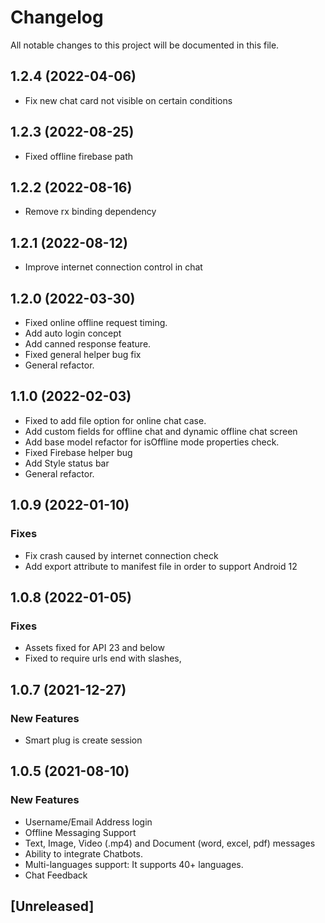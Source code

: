 # Changelog
All notable changes to this project will be documented in this file.

## 1.2.4 (2022-04-06)
- Fix new chat card not visible on certain conditions

## 1.2.3 (2022-08-25)
- Fixed offline firebase path

## 1.2.2 (2022-08-16)
- Remove rx binding dependency

## 1.2.1 (2022-08-12)
- Improve internet connection control in chat

## 1.2.0 (2022-03-30)
- Fixed online offline request timing.
- Add auto login concept
- Add canned response feature.
- Fixed general helper bug fix
- General refactor.


## 1.1.0 (2022-02-03)
- Fixed to add file option for online chat case.
- Add custom fields for offline chat and dynamic offline chat screen
- Add base model refactor for isOffline mode properties check.
- Fixed Firebase helper bug
- Add Style status bar 
- General refactor.

## 1.0.9 (2022-01-10)
### Fixes
- Fix crash caused by internet connection check
- Add export attribute to manifest file in order to support Android 12

## 1.0.8 (2022-01-05)
### Fixes
- Assets fixed for API 23 and below
- Fixed to require urls end with slashes,

## 1.0.7 (2021-12-27)
### New Features
- Smart plug is create session

## 1.0.5 (2021-08-10)
### New Features
 - Username/Email Address login
 - Offline Messaging Support
 - Text, Image, Video (.mp4) and Document (word, excel, pdf) messages
 - Ability to integrate Chatbots.
 - Multi-languages support: It supports 40+ languages.
 - Chat Feedback

## [Unreleased]
